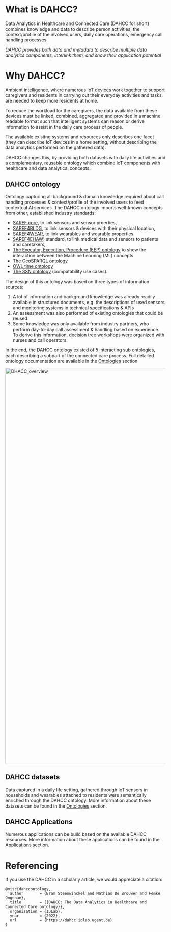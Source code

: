 

# What is DAHCC?
Data Analytics in Healthcare and Connected Care (DAHCC for short) combines knowledge and data to describe person activities, the context/profile of the involved users, daily care operations, emergency call handling processes. 

*DAHCC provides both data and metadata to describe multiple data analytics components, interlink them, and show their application potential*

# Why DAHCC?

Ambient intelligence, where numerous IoT devices work together to support caregivers and residents in carrying out their everyday activities and tasks, are needed to keep more residents at home.

To reduce the workload for the caregivers, the data available from these devices must be linked, combined, aggregated and provided in a machine readable format such that intelligent systems can reason or derive information to assist in the daily care process of people.

The available exisitng systems and resources only describes one facet (they can describe IoT devices in a home setting, without describing the data analytics performed on the gathered data).

DAHCC changes this, by providing both datasets with daily life activities and a complementary, reusable ontology which combine IoT components with healthcare and data analytical concepts.

## DAHCC ontology

Ontology capturing all background & domain knowledge required about call handling processes & context/profile of the involved users to feed contextual AI services. The DAHCC ontology imports well-known concepts from other, established industry standards:

 * [SAREF core](https://saref.etsi.org/core/v3.1.1/), to link sensors and sensor proerties,
* [SAREF4BLDG](https://saref.etsi.org/saref4bldg/v1.1.2/), to link sensors & devices with their physical location,
* [SAREF4WEAR](https://saref.etsi.org/saref4wear/v1.1.1/), to link wearables and wearable properties
* [SAREF4EHAW](https://saref.etsi.org/saref4ehaw/)) standard, to link medical data and sensors to patients and caretakers, 
* [The Executor, Execution, Procedure (EEP) ontology](https://iesnaola.github.io/EEP/index-en.html) to show the interaction between the Machine Learning (ML) concepts.
* [The GeoSPARQL ontology](https://opengeospatial.github.io/ogc-geosparql/geosparql11/index.html)
* [OWL time ontology](https://www.w3.org/TR/owl-time/)
* [The SSN ontology](https://www.w3.org/TR/vocab-ssn/) (compatability use cases).


The design of this ontology was based on three types of information sources:

1.  A lot of information and background knowledge was already readily available in structured documents, e.g. the descriptions of used sensors and monitoring systems in technical specifications & APIs
2.  An assessment was also performed of existing ontologies that could be reused.
3.  Some knowledge was only available from industry partners, who perform day-to-day call assessment & handling based on experience. To derive this information, decision tree workshops were organized with nurses and call operators.

In the end, the DAHCC ontology existed of 5 interacting sub ontologies, each describing a subpart of the connected care process.  Full detailed ontology documentation are available in the [Ontologies](https://dahcc.idlab.ugent.be/ActivityRecognition.html) section

<img width="1242" alt="DHACC_overview" src="https://dahcc.idlab.ugent.be/dahcc_overview.png">

## DAHCC datasets

Data captured in a daily life setting, gathered through IoT sensors in households and wearables attached to residents were semantically enriched through the DAHCC ontology. More information about these datasets can be found in the [Ontologies](https://dahcc.idlab.ugent.be/Datasets.html) section. 


## DAHCC Applications

Numerous applications can be build based on the available DAHCC resources. More information about these applications can be found in the [Applications](https://dahcc.idlab.ugent.be/Applications.html) section. 

# Referencing
If you use the DAHCC in a scholarly article, we would appreciate a citation:

```
@misc{dahccontology,
  author       = {Bram Steenwinckel and Mathias De Brouwer and Femke Ongenae},
  title        = {{DAHCC: The Data Analytics in Healthcare and Connected Care ontology}},
  organization = {IDLab},
  year         = {2022},
  url          = {https://dahcc.idlab.ugent.be}
}
```


